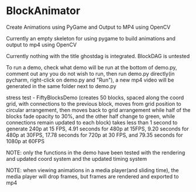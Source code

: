 # BlockAnimator
Create Animations using PyGame and Output to MP4 using OpenCV

Currently an empty skeleton for using pygame to build animations and output to mp4 using OpenCV


Currently nothing with the title ghostdag is integrated.  BlockDAG is untested


To run a demo, check what demo will be run at the bottom of demo.py, comment out any you do not wish to run, then run demo.py directly(in pycharm, right-click on demo.py and "Run"), a new mp4 video will be generated in the same folder next to demo.py


stress test - FiftyBlocksDemo (creates 50 blocks, spaced along the coord grid, with connections to the previous block, moves from grid position to circular arrangement, then moves back to grid arrangement while half of the blocks fade opacity to 30%, and the other half change to green, while connections remain updated to each block) takes less than 1 second to generate 240p at 15 FPS, 4.91 seconds for 480p at 15FPS, 9.20 seconds for 480p at 30FPS, 17.78 seconds for 720p at 30 FPS, and 79.35 seconds for 1080p at 60FPS


NOTE: only the functions in the demo have been tested with the rendering and updated coord system and the updated timing system

NOTE: when viewing animations in a media player(and sliding time), the media player will drop frames, but frames are rendered and exported to mp4
